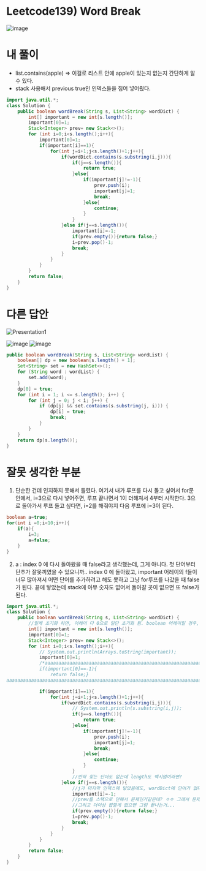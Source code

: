 # Leetcode139) Word Break

![image](https://user-images.githubusercontent.com/37058233/118229057-2a913c80-b440-11eb-9c01-96260610096b.png)

# 내 풀이

- list.contains(apple) => 이걸로 리스트 안에 apple이 있는지 없는지 간단하게 알 수 있다.
- stack  사용해서 previous true인 인덱스들을 집어 넣어줬다.

```java
import java.util.*;
class Solution {
    public boolean wordBreak(String s, List<String> wordDict) {
        int[] important = new int[s.length()];
        important[0]=1;
        Stack<Integer> prev= new Stack<>();
        for (int i=0;i<s.length();i++){
            important[0]=1;
            if(important[i]==1){
                for(int j=i+1;j<s.length()+1;j++){
                    if(wordDict.contains(s.substring(i,j))){
                        if(j==s.length()){
                            return true;
                        }else{
                            if(important[j]!=-1){
                                prev.push(i);
                                important[j]=1;    
                                break;                           
                            }else{
                                continue;
                            }         
                        }                         
                    }else if(j==s.length()){
                        important[i]=-1;
                        if(prev.empty()){return false;}
                        i=prev.pop()-1;
                        break;
                    }
                }
            }      
        }
        return false;
    }
}
```

# 다른 답안

![Presentation1](https://user-images.githubusercontent.com/37058233/129793230-1202513b-7d97-4255-b097-c59befeb8073.gif)

![image](https://user-images.githubusercontent.com/37058233/129793407-4d6192d3-e51a-4795-b4c3-7a51f0901116.png)
![image](https://user-images.githubusercontent.com/37058233/129793428-3c586826-06d7-4127-9102-ce8abfdd845b.png)

```java
public boolean wordBreak(String s, List<String> wordList) {
    boolean[] dp = new boolean[s.length() + 1];
    Set<String> set = new HashSet<>();
    for (String word : wordList) {
        set.add(word);
    }
    dp[0] = true;
    for (int i = 1; i <= s.length(); i++) {
        for (int j = 0; j < i; j++) {
            if (dp[j] && set.contains(s.substring(j, i))) {
                dp[i] = true;
                break;
            }
        }
    }
    return dp[s.length()];
}
```

# 잘못 생각한 부분

1. 단순한 건데 인지하지 못해서 틀렸다. 여기서 내가 루프를 다시 돌고 싶어서 for문 안에서, i=3으로 다시 넣어주면, 루프 끝나면서 1이 더해져서 4부터 시작한다. 3으로 돌아가서 루프 돌고 싶다면, i=2를 해줘야지 다음 루프에 i=3이 된다. 

```java
boolean a=true;
for(int i =0;i<10;i++){
	if(a){
		i=3;
		a=false;
	}
}
```

2. a  :  index 0 에 다시 돌아왔을 때 false라고 생각했는데, 그게 아니다. 첫 단어부터 단추가 잘못끼였을 수 있으니까.. index 0 에 돌아왔고, important 어레이의 f들이 너무 많아져서 어떤 단어를 추가하려고 해도 못하고 그냥 for루프를 나갔을 때 false가 된다. 끝에 닿았는데 stack에 아무 숫자도 없어서 돌아갈 곳이 없으면 또 false가된다.

```java
import java.util.*;
class Solution {
    public boolean wordBreak(String s, List<String> wordDict) {
        //일케 초기화 하면, 어레이 다 0으로 일단 초기화 됨. boolean 어레이일 경우, 다 false로 초기화.
        int[] important = new int[s.length()];
        important[0]=1;
        Stack<Integer> prev= new Stack<>();
        for (int i=0;i<s.length();i++){
            // System.out.println(Arrays.toString(important));
            important[0]=1;
            /*aaaaaaaaaaaaaaaaaaaaaaaaaaaaaaaaaaaaaaaaaaaaaaaaaaaaaaaaaaaaaaaaaaaaaaaaaaaaaa
            if(important[0]==-1){
                return false;} 
aaaaaaaaaaaaaaaaaaaaaaaaaaaaaaaaaaaaaaaaaaaaaaaaaaaaaaaaaaaaaaaaaaaaaaaaaa*/

            if(important[i]==1){
                for(int j=i+1;j<s.length()+1;j++){
                    if(wordDict.contains(s.substring(i,j))){
                        // System.out.println(s.substring(i,j));
                        if(j==s.length()){
                            return true;
                        }else{
                            if(important[j]!=-1){
                                prev.push(i);
                                important[j]=1;    
                                break;                           
                            }else{
                                continue;
                            }         
                        }                         
                        //만약 찾는 단어도 없는데 length도 맥시멈이라면?
                    }else if(j==s.length()){
                        //j가 마지막 인덱스에 닿았음에도, wordDict에 단어가 없다?(있으면 진즉에 브레이크로 나가야함) 너 false!
                        important[i]=-1;
                        //prev를 스택으로 안해서 문제인거같은데? ㅇㅇ 그래서 문제.
                        //그리고 더이상 팝할게 없으면 그럼 끝나는거...
                        if(prev.empty()){return false;}
                        i=prev.pop()-1;
                        break;
                    }
                }
            }      
        } 
        return false;
    }
}
```

